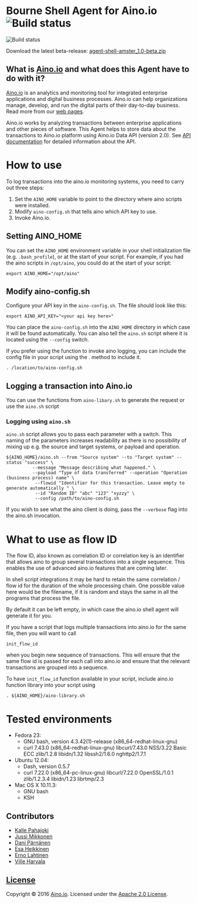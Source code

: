 # Bourne Shell Agent for Aino.io ![Build status](https://circleci.com/gh/Mystes/aino.io-shell-plugin.svg?style=shield&circle-token=39b20966002ecb7dc7344b7d296dce73b7828761)

![Build status](https://circleci.com/gh/Aino-io/agent-shell.svg?style=shield&circle-token=bde6cb9153f5ed7e43f6b99a8489b1b36b0dcb83)

Download the latest beta-release: [agent-shell-amster_1.0-beta.zip](https://github.com/Aino-io/agent-shell/releases/download/v1.0-beta/agent-shell-master_1.0-beta.zip)

## What is [Aino.io](http://aino.io) and what does this Agent have to do with it?

[Aino.io](http://aino.io) is an analytics and monitoring tool for integrated enterprise applications and digital business processes. Aino.io can help organizations manage, develop, and run the digital parts of their day-to-day business. Read more from our [web pages](http://aino.io).

Aino.io works by analyzing transactions between enterprise applications and other pieces of software. This Agent helps to store data about the transactions to Aino.io platform using Aino.io Data API (version 2.0). See [API documentation](http://www.aino.io/api) for detailed information about the API.

# How to use

To log transactions into the aino.io monitoring systems, you need to carry out three steps:

1. Set the `AINO_HOME` variable to point to the directory where aino scripts were installed.
2. Modify `aino-config.sh` that tells aino which API key to use.
2. Invoke Aino.io.

## Setting AINO_HOME
You can set the `AINO_HOME` environment variable in your shell initialization file (e.g. `.bash_profile`), or at the start of your script.
For example, if you had the aino scripts in `/opt/aino`, you could do at the start of your script:

```
export AINO_HOME="/opt/aino"
```

## Modify aino-config.sh
Configure your API key in the `aino-config.sh`. The file should look like this:

```
export AINO_API_KEY="<your api key here>"
```

You can place the `aino-config.sh` into the `AINO_HOME` directory in which case it will be found automatically. You can also
tell the `aino.sh` script where it is located using the `--config` switch.

If you prefer using the function to invoke aino logging, you can include the config file in your script using the . method to include it.

```
. /location/to/aino-config.sh
```

## Logging a transaction into Aino.io
You can use the functions from `aino-libary.sh` to generate the request or use the `aino.sh` script

### Logging using `aino.sh`

`aino.sh` script allows you to pass each parameter with a switch. This naming of the parameters increases
readability as there is no possibility of mixing up e.g. the source and target systems,
or payload and operation.

```
${AINO_HOME}/aino.sh --from "Source system" --to "Target system" --status "success" \
		  --message "Message describing what happened." \
          --payload "Type of data transferred" --operation "Operation (business process) name" \
           --flowid "Identifier for this transaction. Leave empty to generate automatically " \
           --id "Random ID" "abc" "123" "xyzzy" \
           --config /path/to/aino-config.sh
```

If you wish to see what the aino client is doing, pass the `--verbose` flag into the aino.sh invocation.

# What to use as flow ID
The flow ID, also known as correlation ID or correlation key is an identifier that allows aino
to group several transactions into a single sequence. This enables the use of advanced
aino.io features that are coming later.

In shell script integrations it may be hard to retain the same correlation / flow id for the duration
of the whole processing chain. One possible value here would be the filename, if it is random and
stays the same in all the programs that process the file.

By default it can be left empty, in which case the aino.io shell agent will generate it for you.

If you have a script that logs multiple transactions into aino.io for the same file, then you will want to
call
```
init_flow_id
```
when you begin new sequence of transactions. This will ensure that the same flow id is passed for each call into aino.io
and ensure that the relevant transactions are grouped into a sequence.

To have `init_flow_id` function available in your script, include aino.io function library into your script using
 ```
 . ${AINO_HOME}/aino-library.sh
 ```

# Tested environments

- Fedora 23:
	- GNU bash, version 4.3.42(1)-release (x86_64-redhat-linux-gnu)
	- curl 7.43.0 (x86_64-redhat-linux-gnu) libcurl/7.43.0 NSS/3.22 Basic ECC zlib/1.2.8 libidn/1.32 libssh2/1.6.0 nghttp2/1.7.1
- Ubuntu 12.04:
  	- Dash, version 0.5.7
  	- curl 7.22.0 (x86_64-pc-linux-gnu) libcurl/7.22.0 OpenSSL/1.0.1 zlib/1.2.3.4 libidn/1.23 librtmp/2.3
- Mac OS X 10.11.3:
	- GNU bash
	- KSH

## Contributors

- [Kalle Pahajoki](https://github.com/kallepahajoki)
- [Jussi Mikkonen](https://github.com/jussi-mikkonen)
- [Dani Pärnänen](https://github.com/dparnane)
- [Esa Heikkinen](https://github.com/esaheikkinen)
- [Erno Lahtinen](https://github.com/ernolahtinen)
- [Ville Harvala](https://github.com/vharvala)

## [License](LICENSE)

Copyright &copy; 2016 [Aino.io](http://aino.io). Licensed under the [Apache 2.0 License](LICENSE).
